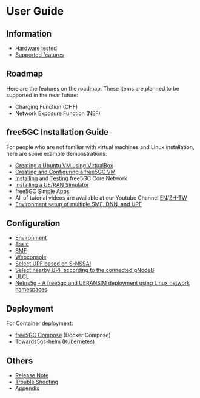 <!-- Google tag (gtag.js) --> <script async src="https://www.googletagmanager.com/gtag/js?id=G-JETJ7TJ805"></script> <script> window.dataLayer = window.dataLayer || []; function gtag(){dataLayer.push(arguments);} gtag('js', new Date()); gtag('config', 'G-JETJ7TJ805'); </script>

# User Guide

## Information

- [Hardware tested](./hardware.md)
- [Supported features](./features.md)

## Roadmap

Here are the features on the roadmap. These items are planned to be supported in the near future:

* Charging Function (CHF)
* Network Exposure Function (NEF)

## free5GC Installation Guide
For people who are not familiar with virtual machines and Linux installation, here are some example demonstrations:

- [Creating a Ubuntu VM using VirtualBox](./1-vm-en.md)
- [Creating and Configuring a free5GC VM](./2-config-vm-en.md)
- [Installing](./3-install-free5gc.md) and [Testing](./4-test-free5gc.md) free5GC Core Network
- [Installing a UE/RAN Simulator](./5-install-ueransim.md)
- [free5GC Simple Apps](./6-simple-app.md)
- All of tutorial videos are available at our Youtube Channel [EN](https://www.youtube.com/watch?v=R-9vH_6VJ2Q&list=PLeDUIabcS2_rQd3yVJrBAYb-MbcqNgjC9)/[ZH-TW](https://www.youtube.com/watch?v=lD5iYvCB4CQ&list=PLeDUIabcS2_pdhCN3sz5gFdT-mTukyX-v)
- [Environment setup of multiple SMF, DNN, and UPF](https://www.youtube.com/watch?v=AEMrjKRWarw)

## Configuration
- [Environment](./Environment.md)
- [Basic](./Configuration.md)
- [SMF](./SMF-Config.md)
- [Webconsole](./New-Subscriber-via-webconsole.md)
- [Select UPF based on S-NSSAI](https://github.com/s5uishida/free5gc_ueransim_snssai_upf_sample_config)
- [Select nearby UPF according to the connected gNodeB](https://github.com/s5uishida/free5gc_ueransim_nearby_upf_sample_config)
- [ULCL](https://github.com/s5uishida/free5gc_ueransim_ulcl_sample_config)
- [Netns5g - A free5gc and UERANSIM deployment using Linux network namespaces](https://github.com/konradkar2/netns5g)

## Deployment

For Container deployment:

- [free5GC Compose](https://github.com/free5gc/free5gc-compose) (Docker Compose)
- [Towards5gs-helm](https://github.com/Orange-OpenSource/towards5gs-helm) (Kubernetes)

## Others
- [Release Note](https://github.com/free5gc/free5gc/releases)
- [Trouble Shooting](./Trouble_Shooting.md)
- [Appendix](./Appendix.md)
